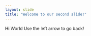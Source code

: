 ```yaml
---
layout: slide
title: "Welcome to our second slide!"
---
```

Hi World
Use the left arrow to go back!
